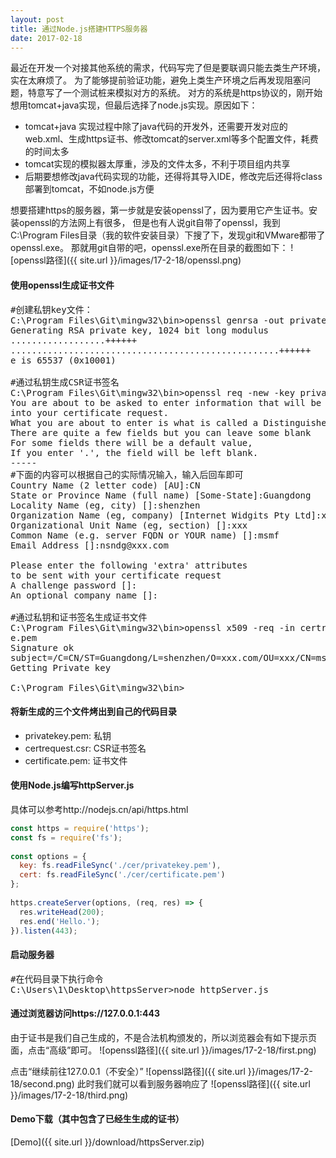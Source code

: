 ```yaml
---
layout: post
title: 通过Node.js搭建HTTPS服务器
date: 2017-02-18
---
```


最近在开发一个对接其他系统的需求，代码写完了但是要联调只能去类生产环境，实在太麻烦了。
为了能够提前验证功能，避免上类生产环境之后再发现阻塞问题，特意写了一个测试桩来模拟对方的系统。
对方的系统是https协议的，刚开始想用tomcat+java实现，但最后选择了node.js实现。原因如下：

- tomcat+java 实现过程中除了java代码的开发外，还需要开发对应的web.xml、生成https证书、修改tomcat的server.xml等多个配置文件，耗费的时间太多
- tomcat实现的模拟器太厚重，涉及的文件太多，不利于项目组内共享
- 后期要想修改java代码实现的功能，还得将其导入IDE，修改完后还得将class部署到tomcat，不如node.js方便

想要搭建https的服务器，第一步就是安装openssl了，因为要用它产生证书。安装openssl的方法网上有很多，
但是也有人说git自带了openssl，我到C:\Program Files目录（我的软件安装目录）下搜了下，发现git和VMware都带了openssl.exe。
那就用git自带的吧，openssl.exe所在目录的截图如下：
![openssl路径]({{ site.url }}/images/17-2-18/openssl.png)

#### 使用openssl生成证书文件
<pre>
#创建私钥key文件：
C:\Program Files\Git\mingw32\bin>openssl genrsa -out privatekey.pem 1024
Generating RSA private key, 1024 bit long modulus
..................++++++
...................................................++++++
e is 65537 (0x10001)

#通过私钥生成CSR证书签名
C:\Program Files\Git\mingw32\bin>openssl req -new -key privatekey.pem -out certrequest.cs
You are about to be asked to enter information that will be incorporated
into your certificate request.
What you are about to enter is what is called a Distinguished Name or a DN.
There are quite a few fields but you can leave some blank
For some fields there will be a default value,
If you enter '.', the field will be left blank.
-----
#下面的内容可以根据自己的实际情况输入，输入后回车即可
Country Name (2 letter code) [AU]:CN
State or Province Name (full name) [Some-State]:Guangdong
Locality Name (eg, city) []:shenzhen
Organization Name (eg, company) [Internet Widgits Pty Ltd]:xxx.com
Organizational Unit Name (eg, section) []:xxx
Common Name (e.g. server FQDN or YOUR name) []:msmf
Email Address []:nsndg@xxx.com

Please enter the following 'extra' attributes
to be sent with your certificate request
A challenge password []:
An optional company name []:

#通过私钥和证书签名生成证书文件
C:\Program Files\Git\mingw32\bin>openssl x509 -req -in certrequest.csr -signkey privateke
e.pem
Signature ok
subject=/C=CN/ST=Guangdong/L=shenzhen/O=xxx.com/OU=xxx/CN=msmf/emailAddress=nsndg@xxx.com
Getting Private key

C:\Program Files\Git\mingw32\bin>
</pre>

#### 将新生成的三个文件烤出到自己的代码目录
- privatekey.pem: 私钥
- certrequest.csr: CSR证书签名
- certificate.pem: 证书文件


#### 使用Node.js编写httpServer.js
具体可以参考http://nodejs.cn/api/https.html
```JavaScript
const https = require('https'); 
const fs = require('fs'); 
 
const options = { 
  key: fs.readFileSync('./cer/privatekey.pem'), 
  cert: fs.readFileSync('./cer/certificate.pem') 
}; 
 
https.createServer(options, (req, res) => { 
  res.writeHead(200); 
  res.end('Hello.'); 
}).listen(443);
```

#### 启动服务器
<pre>
#在代码目录下执行命令
C:\Users\1\Desktop\httpsServer>node httpServer.js
</pre>

#### 通过浏览器访问https://127.0.0.1:443
由于证书是我们自己生成的，不是合法机构颁发的，所以浏览器会有如下提示页面，点击“高级”即可。
![openssl路径]({{ site.url }}/images/17-2-18/first.png)

点击“继续前往127.0.0.1（不安全）”
![openssl路径]({{ site.url }}/images/17-2-18/second.png)
此时我们就可以看到服务器响应了
![openssl路径]({{ site.url }}/images/17-2-18/third.png)

#### Demo下载（其中包含了已经生生成的证书）
 [Demo]({{ site.url }}/download/httpsServer.zip) 
